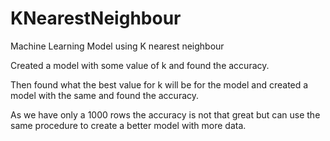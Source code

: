 # KNearestNeighbour
Machine Learning Model using K nearest neighbour 

Created a model with some value of k and found the accuracy.

Then found what the best value for k will be for the model and created a model with the same and found the accuracy.

As we have only a 1000 rows the accuracy is not that great but can use the same procedure to create a better model with more data.
